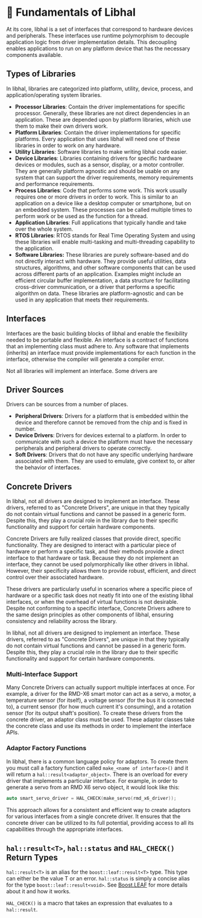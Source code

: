 # 🧱 Fundamentals of Libhal

At its core, libhal is a set of interfaces that correspond to hardware devices
and peripherals. These interfaces use runtime polymorphism to decouple
application logic from driver implementation details. This decoupling enables
applications to run on any platform device that has the necessary components
available.

## Types of Libraries

In libhal, libraries are categorized into platform, utility, device, process,
and application/operating system libraries.

- **Processor Libraries**: Contain the driver implementations for specific
  processor. Generally, these libraries are not direct dependencies in an
  application. These are depended upon by platform libraries, which use them to
  make their own drivers work.
- **Platform Libraries**: Contain the driver implementations for specific
  platforms. Every application that uses libhal will need one of these libraries
  in order to work on any hardware.
- **Utility Libraries**: Software libraries to make writing libhal code easier.
- **Device Libraries**: Libraries containing drivers for specific hardware
  devices or modules, such as a sensor, display, or a motor controller. They are
  generally platform agnostic and should be usable on any system that can
  support the driver requirements, memory requirements and performance
  requirements.
- **Process Libraries**: Code that performs some work. This work usually
  requires one or more drivers in order to work. This is similar to an
  application on a device like a desktop computer or smartphone, but on an
  embedded system. These processes can be called multiple times to perform work
  or be used as the function for a thread.
- **Application Libraries**: Full applications that typically handle and take
  over the whole system.
- **RTOS Libraries**: RTOS stands for Real Time Operating System and using these
  libraries will enable multi-tasking and multi-threading capability to the
  application.
- **Software Libraries:** These libraries are purely software-based and do not
  directly interact with hardware. They provide useful utilities, data
  structures, algorithms, and other software components that can be used across
  different parts of an application. Examples might include an efficient
  circular buffer implementation, a data structure for facilitating cross-driver
  communication, or a driver that performs a specific algorithm on data. These
  libraries are platform-agnostic and can be used in any application that meets
  their requirements.

## Interfaces

Interfaces are the basic building blocks of libhal and enable the flexibility
needed to be portable and flexible. An interface is a contract of functions that
an implementing class must adhere to. Any software that implements (inherits) an
interface must provide implementations for each function in the interface,
otherwise the compiler will generate a compiler error.

Not all libraries will implement an interface. Some drivers are

## Driver Sources

Drivers can be sources from a number of places.

- **Peripheral Drivers**: Drivers for a platform that is embedded within the
  device and therefore cannot be removed from the chip and is fixed in number.
- **Device Drivers**: Drivers for devices external to a platform. In order to
  communicate with such a device the platform must have the necessary peripherals
  and peripheral drivers to operate correctly.
- **Soft Drivers**: Drivers that do not have any specific underlying hardware
  associated with them. They are used to emulate, give context to, or alter the
  behavior of interfaces.

## Concrete Drivers

In libhal, not all drivers are designed to implement an interface. These
drivers, referred to as "Concrete Drivers", are unique in that they typically do
not contain virtual functions and cannot be passed in a generic form. Despite
this, they play a crucial role in the library due to their specific
functionality and support for certain hardware components.

Concrete Drivers are fully realized classes that provide direct, specific
functionality. They are designed to interact with a particular piece of hardware
or perform a specific task, and their methods provide a direct interface to that
hardware or task. Because they do not implement an interface, they cannot be
used polymorphically like other drivers in libhal. However, their specificity
allows them to provide robust, efficient, and direct control over their
associated hardware.

These drivers are particularly useful in scenarios where a specific piece of
hardware or a specific task does not neatly fit into one of the existing libhal
interfaces, or when the overhead of virtual functions is not desirable. Despite
not conforming to a specific interface, Concrete Drivers adhere to the same
design principles as other components of libhal, ensuring consistency and
reliability across the library.

In libhal, not all drivers are designed to implement an interface. These
drivers, referred to as "Concrete Drivers", are unique in that they typically do
not contain virtual functions and cannot be passed in a generic form. Despite
this, they play a crucial role in the library due to their specific
functionality and support for certain hardware components.

### Multi-Interface Support

Many Concrete Drivers can actually support multiple interfaces at once. For
example, a driver for the RMD-X6 smart motor can act as a servo, a motor, a
temperature sensor (for itself), a voltage sensor (for the bus it is connected
to), a current sensor (for how much current it's consuming), and a rotation
sensor (for its output shaft's position). To create these drivers from the
concrete driver, an adaptor class must be used. These adaptor classes take the
concrete class and use its methods in order to implement the interface APIs.

### Adaptor Factory Functions

In libhal, there is a common language policy for adaptors. To create them you
must call a factory function called `make_<name of interface>()` and it will
return a `hal::result<adaptor_object>`. There is an overload for every driver
that implements a particular interface. For example, in order to generate a
servo from an RMD X6 servo object, it would look like this:

```C++
auto smart_servo_driver = HAL_CHECK(make_servo(rmd_x6_driver));
```

This approach allows for a consistent and efficient way to create adaptors for
various interfaces from a single concrete driver. It ensures that the concrete
driver can be utilized to its full potential, providing access to all its
capabilities through the appropriate interfaces.

## `hal::result<T>`, `hal::status` and `HAL_CHECK()` Return Types

`hal::result<T>` is an alias for the `boost::leaf::result<T>` type. This type
can either be the value T or an error. `hal::status` is simply a concise alias
for the type `boost::leaf::result<void>`. See
[Boost.LEAF](https://boostorg.github.io/leaf/) for more details about it and
how it works.

`HAL_CHECK()` is a macro that takes an expression that evaluates to a
`hal::result`.
